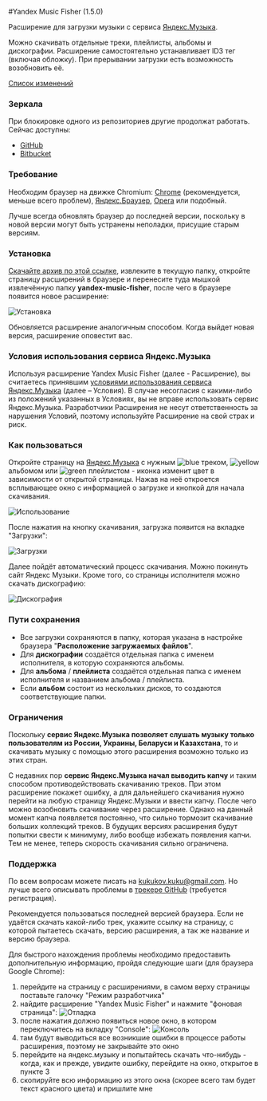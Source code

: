 #Yandex Music Fisher (1.5.0)

Расширение для загрузки музыки с сервиса [Яндекс.Музыка](https://music.yandex.ru/).

Можно скачивать отдельные треки, плейлисты, альбомы и дискографии.
Расширение самостоятельно устанавливает ID3 тег (включая обложку).
При прерывании загрузки есть возможность возобновить её.

[Список изменений](https://github.com/egoroof/yandex-music-fisher/releases)

### Зеркала

При блокировке одного из репозиториев другие продолжат работать. Сейчас доступны:

- [GitHub](https://github.com/egoroof/yandex-music-fisher)
- [Bitbucket](https://bitbucket.org/egoroof/yandex-music-fisher)

### Требование

Необходим браузер на движке Chromium:
[Chrome](https://www.google.com/chrome) (рекомендуется, меньше всего проблем),
[Яндекс.Браузер](https://browser.yandex.ru),
[Opera](http://www.opera.com/) или подобный.

Лучше всегда обновлять браузер до последней версии, поскольку в новой версии могут быть устранены
неполадки, присущие старым версиям.

### Установка

[Скачайте архив по этой ссылке](https://github.com/egoroof/yandex-music-fisher/releases/download/v1.5.0/yandex-music-fisher_1.5.0.zip),
извлеките в текущую папку, откройте страницу расширений в браузере и перенесите туда мышкой извлечённую папку __yandex-music-fisher__,
после чего в браузере появится новое расширение:

![Установка](/publish/install.gif "Установка")

Обновляется расширение аналогичным способом.
Когда выйдет новая версия, расширение оповестит вас.

### Условия использования сервиса Яндекс.Музыка

Используя расширение Yandex Music Fisher (далее - Расширение), вы считаетесь принявшим [условиями использования сервиса Яндекс.Музыка](https://yandex.ru/legal/music_termsofuse/) (далее – Условия).
В случае несогласия с какими-либо из положений указанных в Условиях, вы не вправе использовать сервис Яндекс.Музыка.
Разработчики Расширения не несут ответственность за нарушения Условий, поэтому используйте Расширение на свой страх и риск.

### Как пользоваться

Откройте страницу на [Яндекс.Музыка](https://music.yandex.ru/) с нужным ![blue](/publish/blue.png) треком,
![yellow](/publish/yellow.png) альбомом или ![green](/publish/green.png) плейлистом - иконка изменит цвет в зависимости
от открытой страницы. Нажав на неё откроется всплывающее окно с информацией о загрузке и кнопкой для начала скачивания.

![Использование](/publish/usage.gif "Использование")

После нажатия на кнопку скачивания, загрузка появится на вкладке "Загрузки":

![Загрузки](/publish/loader.png)

Далее пойдёт автоматический процесс скачивания. Можно покинуть сайт Яндекс Музыки.
Кроме того, со страницы исполнителя можно скачать дискографию:

![Дискография](/publish/discography.png)

### Пути сохранения

- Все загрузки сохраняются в папку, которая указана в настройке браузера "__Расположение загружаемых файлов__".
- Для __дискографии__ создаётся отдельная папка с именем исполнителя, в которую сохраняются альбомы.
- Для __альбома__ / __плейлиста__ создаётся отдельная папка с именем исполнителя и названием альбома / плейлиста.
- Если __альбом__ состоит из нескольких дисков, то создаются соответствующие папки.

### Ограничения

Поскольку __сервис Яндекс.Музыка позволяет слушать музыку только пользователям из России, Украины, Беларуси и
Казахстана__, то и скачивать музыку с помощью этого расширения возможно только из этих стран.

С недавних пор __сервис Яндекс.Музыка начал выводить капчу__ и таким способом противодействовать скачиванию треков.
При этом расширение покажет ошибку, а для дальнейшего скачивания нужно перейти на любую страницу Яндекс.Музыки и
ввести капчу. После чего можно возобновить скачивание через расширение. Однако на данный момент капча появляется постоянно,
что сильно тормозит скачивание больших коллекций треков. В будущих версиях расширения будут попытки свести к минимуму,
либо вообще избежать появления капчи. Тем не менее, теперь скорость скачивания сильно ограничена.

### Поддержка

По всем вопросам можете писать на kukukov.kuku@gmail.com. Но лучше всего описывать проблемы в
[трекере GitHub](https://github.com/egoroof/yandex-music-fisher/issues/new) (требуется регистрация).

Рекомендуется пользоваться последней версией браузера. Если не удаётся скачать какой-либо трек, укажите ссылку на
страницу, с которой пытаетесь скачать, версию расширения, а так же название и версию браузера.

Для быстрого нахождения проблемы необходимо предоставить дополнительную информацию,
пройдя следующие шаги (для браузера Google Chrome):

1. перейдите на страницу с расширениями, в самом верху страницы поставьте галочку "Режим разработчика"
2. найдите расширение "Yandex Music Fisher" и нажмите "фоновая страница":
![Отладка](/publish/debug_browser.png)
3. после нажатия должно появиться новое окно, в котором переключитесь на вкладку "Console":
![Консоль](/publish/debug_console.png)
4. там будут выводиться все возникшие ошибки в процессе работы расширения, поэтому не закрывайте это окно
5. перейдите на яндекс.музыку и попытайтесь скачать что-нибудь - когда, как и прежде, увидите ошибку, перейдите на окно, открытое в пункте 3
6. скопируйте всю информацию из этого окна (скорее всего там будет текст красного цвета) и пришлите мне
